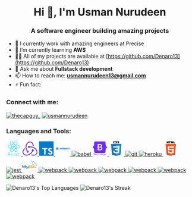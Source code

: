 

<!--
## Hi there 👋
**Denaro13/Denaro13** is a ✨ _special_ ✨ repository because its `README.md` (this file) appears on your GitHub profile.
-->

<h1 align="center">Hi 👋, I'm Usman Nurudeen</h1>
<h3 align="center">A software engineer building amazing projects</h3>

- 🔭 I currently work with amazing engineers at Precise
- 🌱 I’m currently learning **AWS**
-  👨‍💻 All of my projects are available at [https://github.com/Denaro13](https://github.com/Denaro13)
- 💬 Ask me about **Fullstack development**
- 📫 How to reach me: **usmannurudeen13@gmail.com**
- ⚡ Fun fact: 

<h3 align="left">Connect with me:</h3>
<p align="left">
<a href="https://x.com/thecapguy_" target="blank"><img align="center" src="https://raw.githubusercontent.com/rahuldkjain/github-profile-readme-generator/master/src/images/icons/Social/twitter.svg" alt="thecapguy_" height="30" width="40" /></a>
<a href="https://www.linkedin.com/in/usman-nurudeen" target="blank"><img align="center" src="https://raw.githubusercontent.com/rahuldkjain/github-profile-readme-generator/master/src/images/icons/Social/linked-in-alt.svg" alt="usmannurudeen" height="30" width="40" /></a>
</p>

<h3 align="left">Languages and Tools:</h3>
<p>
  <a href="https://reactjs.org/" target="_blank" rel="noreferrer"> <img src="https://raw.githubusercontent.com/devicons/devicon/master/icons/react/react-original-wordmark.svg" alt="react" width="40" height="40"/> </a> <a href="https://redux.js.org" target="_blank" rel="noreferrer"> <img src="https://raw.githubusercontent.com/devicons/devicon/master/icons/redux/redux-original.svg" alt="redux" width="40" height="40"/> </a> <a href="https://www.typescriptlang.org/" target="_blank" rel="noreferrer"> <img src="https://raw.githubusercontent.com/devicons/devicon/master/icons/typescript/typescript-original.svg" alt="typescript" width="40" height="40"/> </a> <a href="https://webpack.js.org" target="_blank" rel="noreferrer"> <img src="https://raw.githubusercontent.com/devicons/devicon/d00d0969292a6569d45b06d3f350f463a0107b0d/icons/webpack/webpack-original-wordmark.svg" alt="webpack" width="40" height="40"/> </a> <a href="https://babeljs.io/" target="_blank" rel="noreferrer"> <img src="https://www.vectorlogo.zone/logos/babeljs/babeljs-icon.svg" alt="babel" width="40" height="40"/> </a> <a href="https://getbootstrap.com" target="_blank" rel="noreferrer"> <img src="https://raw.githubusercontent.com/devicons/devicon/master/icons/bootstrap/bootstrap-plain-wordmark.svg" alt="bootstrap" width="40" height="40"/> </a> <a href="https://www.w3schools.com/css/" target="_blank" rel="noreferrer"> <img src="https://raw.githubusercontent.com/devicons/devicon/master/icons/css3/css3-original-wordmark.svg" alt="css3" width="40" height="40"/> </a> <a href="https://git-scm.com/" target="_blank" rel="noreferrer"> <img src="https://www.vectorlogo.zone/logos/git-scm/git-scm-icon.svg" alt="git" width="40" height="40"/> </a> <a href="https://heroku.com" target="_blank" rel="noreferrer"> <img src="https://www.vectorlogo.zone/logos/heroku/heroku-icon.svg" alt="heroku" width="40" height="40"/> </a> <a href="https://www.w3.org/html/" target="_blank" rel="noreferrer"> <img src="https://raw.githubusercontent.com/devicons/devicon/master/icons/html5/html5-original-wordmark.svg" alt="html5" width="40" height="40"/> </a> <a href="https://jestjs.io" target="_blank" rel="noreferrer"> <img src="https://www.vectorlogo.zone/logos/jestjsio/jestjsio-icon.svg" alt="jest" width="40" height="40"/> </a> <a href="https://www.mysql.com/" target="_blank" rel="noreferrer"> <img src="https://raw.githubusercontent.com/devicons/devicon/master/icons/mysql/mysql-original-wordmark.svg" alt="mysql" width="40" height="40"/> </a> <a href="https://www.javascript.com" target="_blank" rel="noreferrer"> <img src="https://cdn.jsdelivr.net/gh/devicons/devicon/icons/javascript/javascript-original.svg" alt="webpack" width="40" height="40"/> </a> <a href="https://tailwindcss.com" target="_blank" rel="noreferrer"> <img src="https://cdn.jsdelivr.net/gh/devicons/devicon@latest/icons/tailwindcss/tailwindcss-original.svg" alt="webpack" width="40" height="40"/> </a> <a href="https://nodejs.org/en" target="_blank" rel="noreferrer"> <img src="https://cdn.jsdelivr.net/gh/devicons/devicon/icons/nodejs/nodejs-original.svg" alt="webpack" width="40" height="40"/> </a>
<a href="https://www.php.net" target="_blank" rel="noreferrer"> <img src="https://cdn.jsdelivr.net/gh/devicons/devicon@latest/icons/php/php-original.svg" alt="webpack" width="40" height="40"/> </a>
<a href="https://laravel.com" target="_blank" rel="noreferrer"> <img src="https://cdn.jsdelivr.net/gh/devicons/devicon@latest/icons/laravel/laravel-original.svg" alt="webpack" width="40" height="40"/> </a>
<a href="https://www.mongodb.com" target="_blank" rel="noreferrer"> <img src="https://cdn.jsdelivr.net/gh/devicons/devicon/icons/mongodb/mongodb-original.svg" alt="webpack" width="40" height="40"/> </a> </p>

![Denaro13's Top Languages](https://github-readme-stats.vercel.app/api/top-langs/?username=Denaro13&theme=default&show_icons=true&hide_border=true&layout=compact)
![Denaro13's Streak](https://github-readme-streak-stats.herokuapp.com/?user=Denaro13&theme=default&hide_border=true)
